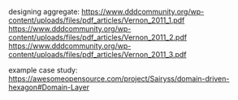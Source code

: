 
designing aggregate:
https://www.dddcommunity.org/wp-content/uploads/files/pdf_articles/Vernon_2011_1.pdf
https://www.dddcommunity.org/wp-content/uploads/files/pdf_articles/Vernon_2011_2.pdf
https://www.dddcommunity.org/wp-content/uploads/files/pdf_articles/Vernon_2011_3.pdf

example case study:
https://awesomeopensource.com/project/Sairyss/domain-driven-hexagon#Domain-Layer

